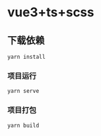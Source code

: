 # vue3+ts+scss

## 下载依赖
```
yarn install
```

### 项目运行
```
yarn serve
```

### 项目打包
```
yarn build
```

